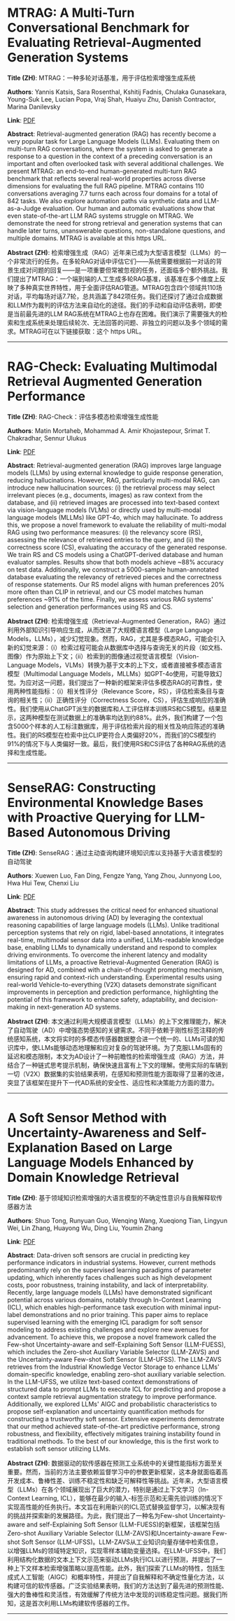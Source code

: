# MTRAG: A Multi-Turn Conversational Benchmark for Evaluating Retrieval-Augmented Generation Systems 

**Title (ZH)**: MTRAG：一种多轮对话基准，用于评估检索增强生成系统 

**Authors**: Yannis Katsis, Sara Rosenthal, Kshitij Fadnis, Chulaka Gunasekara, Young-Suk Lee, Lucian Popa, Vraj Shah, Huaiyu Zhu, Danish Contractor, Marina Danilevsky  

**Link**: [PDF](https://arxiv.org/pdf/2501.03468)  

**Abstract**: Retrieval-augmented generation (RAG) has recently become a very popular task for Large Language Models (LLMs). Evaluating them on multi-turn RAG conversations, where the system is asked to generate a response to a question in the context of a preceding conversation is an important and often overlooked task with several additional challenges. We present MTRAG: an end-to-end human-generated multi-turn RAG benchmark that reflects several real-world properties across diverse dimensions for evaluating the full RAG pipeline. MTRAG contains 110 conversations averaging 7.7 turns each across four domains for a total of 842 tasks. We also explore automation paths via synthetic data and LLM-as-a-Judge evaluation. Our human and automatic evaluations show that even state-of-the-art LLM RAG systems struggle on MTRAG. We demonstrate the need for strong retrieval and generation systems that can handle later turns, unanswerable questions, non-standalone questions, and multiple domains. MTRAG is available at this https URL. 

**Abstract (ZH)**: 检索增强生成（RAG）近年来已成为大型语言模型（LLMs）的一个非常流行的任务。在多轮RAG对话中评估它们——系统需要根据前一对话的背景生成对问题的回复——是一项重要但常被忽视的任务，还面临多个额外挑战。我们提出了MTRAG：一个端到端的人工生成多轮RAG基准，该基准在多个维度上反映了多种真实世界特性，用于全面评估RAG管道。MTRAG包含四个领域共110场对话，平均每场对话7.7轮，总共涵盖了842项任务。我们还探讨了通过合成数据和LLM作为裁判的评估方法来自动化的途径。我们的手动和自动评估表明，即使是当前最先进的LLM RAG系统在MTRAG上也存在困难。我们演示了需要强大的检索和生成系统来处理后续轮次、无法回答的问题、非独立的问题以及多个领域的需求。MTRAG可在以下链接获取：这个 https URL。 

---
# RAG-Check: Evaluating Multimodal Retrieval Augmented Generation Performance 

**Title (ZH)**: RAG-Check：评估多模态检索增强生成性能 

**Authors**: Matin Mortaheb, Mohammad A. Amir Khojastepour, Srimat T. Chakradhar, Sennur Ulukus  

**Link**: [PDF](https://arxiv.org/pdf/2501.03995)  

**Abstract**: Retrieval-augmented generation (RAG) improves large language models (LLMs) by using external knowledge to guide response generation, reducing hallucinations. However, RAG, particularly multi-modal RAG, can introduce new hallucination sources: (i) the retrieval process may select irrelevant pieces (e.g., documents, images) as raw context from the database, and (ii) retrieved images are processed into text-based context via vision-language models (VLMs) or directly used by multi-modal language models (MLLMs) like GPT-4o, which may hallucinate. To address this, we propose a novel framework to evaluate the reliability of multi-modal RAG using two performance measures: (i) the relevancy score (RS), assessing the relevance of retrieved entries to the query, and (ii) the correctness score (CS), evaluating the accuracy of the generated response. We train RS and CS models using a ChatGPT-derived database and human evaluator samples. Results show that both models achieve ~88% accuracy on test data. Additionally, we construct a 5000-sample human-annotated database evaluating the relevancy of retrieved pieces and the correctness of response statements. Our RS model aligns with human preferences 20% more often than CLIP in retrieval, and our CS model matches human preferences ~91% of the time. Finally, we assess various RAG systems' selection and generation performances using RS and CS. 

**Abstract (ZH)**: 检索增强生成（Retrieval-Augmented Generation，RAG）通过利用外部知识引导响应生成，从而改进了大规模语言模型（Large Language Models，LLMs），减少幻觉现象。然而，RAG，尤其是多模态RAG，可能会引入新的幻觉来源：（i）检索过程可能会从数据库中选择与查询无关的片段（如文档、图像）作为原始上下文；（ii）检索到的图像通过视觉语言模型（Vision-Language Models，VLMs）转换为基于文本的上下文，或者直接被多模态语言模型（Multimodal Language Models，MLLMs）如GPT-4o使用，可能导致幻觉。为应对这一问题，我们提出了一种新的框架来评估多模态RAG的可靠性，使用两种性能指标：（i）相关性评分（Relevance Score，RS），评估检索条目与查询的相关性；（ii）正确性评分（Correctness Score，CS），评估生成响应的准确性。我们使用从ChatGPT派生的数据库和人工评估样本训练RS和CS模型。结果显示，这两种模型在测试数据上的准确率均达到约88%。此外，我们构建了一个包含5000个样本的人工标注数据库，用于评估检索片段的相关性及响应陈述的准确性。我们的RS模型在检索中比CLIP更符合人类偏好20%，而我们的CS模型约91%的情况下与人类偏好一致。最后，我们使用RS和CS评估了各种RAG系统的选择和生成性能。 

---
# SenseRAG: Constructing Environmental Knowledge Bases with Proactive Querying for LLM-Based Autonomous Driving 

**Title (ZH)**: SenseRAG：通过主动查询构建环境知识库以支持基于大语言模型的自动驾驶 

**Authors**: Xuewen Luo, Fan Ding, Fengze Yang, Yang Zhou, Junnyong Loo, Hwa Hui Tew, Chenxi Liu  

**Link**: [PDF](https://arxiv.org/pdf/2501.03535)  

**Abstract**: This study addresses the critical need for enhanced situational awareness in autonomous driving (AD) by leveraging the contextual reasoning capabilities of large language models (LLMs). Unlike traditional perception systems that rely on rigid, label-based annotations, it integrates real-time, multimodal sensor data into a unified, LLMs-readable knowledge base, enabling LLMs to dynamically understand and respond to complex driving environments. To overcome the inherent latency and modality limitations of LLMs, a proactive Retrieval-Augmented Generation (RAG) is designed for AD, combined with a chain-of-thought prompting mechanism, ensuring rapid and context-rich understanding. Experimental results using real-world Vehicle-to-everything (V2X) datasets demonstrate significant improvements in perception and prediction performance, highlighting the potential of this framework to enhance safety, adaptability, and decision-making in next-generation AD systems. 

**Abstract (ZH)**: 本文通过利用大规模语言模型（LLMs）的上下文推理能力，解决了自动驾驶（AD）中增强态势感知的关键需求。不同于依赖于刚性标签注释的传统感知系统，本文将实时的多模态传感器数据整合进一个统一的、LLMs可读的知识库中，使LLMs能够动态地理解和应对复杂的驾驶环境。为了克服LLMs固有的延迟和模态限制，本文为AD设计了一种前瞻性的检索增强生成（RAG）方法，并结合了一种链式思考提示机制，确保快速且富有上下文的理解。使用实际的车辆到一切（V2X）数据集的实验结果表明，在感知和预测性能方面取得了显著的改进，突显了该框架在提升下一代AD系统的安全性、适应性和决策能力方面的潜力。 

---
# A Soft Sensor Method with Uncertainty-Awareness and Self-Explanation Based on Large Language Models Enhanced by Domain Knowledge Retrieval 

**Title (ZH)**: 基于领域知识检索增强的大语言模型的不确定性意识与自我解释软传感器方法 

**Authors**: Shuo Tong, Runyuan Guo, Wenqing Wang, Xueqiong Tian, Lingyun Wei, Lin Zhang, Huayong Wu, Ding Liu, Youmin Zhang  

**Link**: [PDF](https://arxiv.org/pdf/2501.03295)  

**Abstract**: Data-driven soft sensors are crucial in predicting key performance indicators in industrial systems. However, current methods predominantly rely on the supervised learning paradigms of parameter updating, which inherently faces challenges such as high development costs, poor robustness, training instability, and lack of interpretability. Recently, large language models (LLMs) have demonstrated significant potential across various domains, notably through In-Context Learning (ICL), which enables high-performance task execution with minimal input-label demonstrations and no prior training. This paper aims to replace supervised learning with the emerging ICL paradigm for soft sensor modeling to address existing challenges and explore new avenues for advancement. To achieve this, we propose a novel framework called the Few-shot Uncertainty-aware and self-Explaining Soft Sensor (LLM-FUESS), which includes the Zero-shot Auxiliary Variable Selector (LLM-ZAVS) and the Uncertainty-aware Few-shot Soft Sensor (LLM-UFSS). The LLM-ZAVS retrieves from the Industrial Knowledge Vector Storage to enhance LLMs' domain-specific knowledge, enabling zero-shot auxiliary variable selection. In the LLM-UFSS, we utilize text-based context demonstrations of structured data to prompt LLMs to execute ICL for predicting and propose a context sample retrieval augmentation strategy to improve performance. Additionally, we explored LLMs' AIGC and probabilistic characteristics to propose self-explanation and uncertainty quantification methods for constructing a trustworthy soft sensor. Extensive experiments demonstrate that our method achieved state-of-the-art predictive performance, strong robustness, and flexibility, effectively mitigates training instability found in traditional methods. To the best of our knowledge, this is the first work to establish soft sensor utilizing LLMs. 

**Abstract (ZH)**: 数据驱动的软传感器在预测工业系统中的关键性能指标方面至关重要。然而，当前的方法主要依赖监督学习中的参数更新框架，这本身就面临着高开发成本、鲁棒性差、训练不稳定性和缺乏可解释性等挑战。近年来，大型语言模型（LLMs）在各个领域展现出了巨大的潜力，特别是通过上下文学习（In-Context Learning, ICL），能够在最少的输入-标签示范和无需先验训练的情况下实现高性能的任务执行。本文旨在利用新兴的ICL范式替换监督学习，以解决现有的挑战并探索新的发展路径。为此，我们提出了一种名为Few-shot Uncertainty-aware and self-Explaining Soft Sensor (LLM-FUESS)的新框架，该框架包括Zero-shot Auxiliary Variable Selector (LLM-ZAVS)和Uncertainty-aware Few-shot Soft Sensor (LLM-UFSS)。LLM-ZAVS从工业知识向量存储中检索信息，以增强LLMs的领域特定知识，实现零样本辅助变量选择。在LLM-UFSS中，我们利用结构化数据的文本上下文示范来驱动LLMs执行ICL以进行预测，并提出了一种上下文样本检索增强策略以提高性能。此外，我们探索了LLMs的特性，包括生成式人工智能（AIGC）和概率特性，并提出了自我解释和不确定性量化方法，以构建可信的软传感器。广泛实验结果表明，我们的方法达到了最先进的预测性能、强大的鲁棒性和灵活性，有效缓解了传统方法中发现的训练稳定性问题。据我们所知，这是首次利用LLMs构建软传感器的工作。 

---
